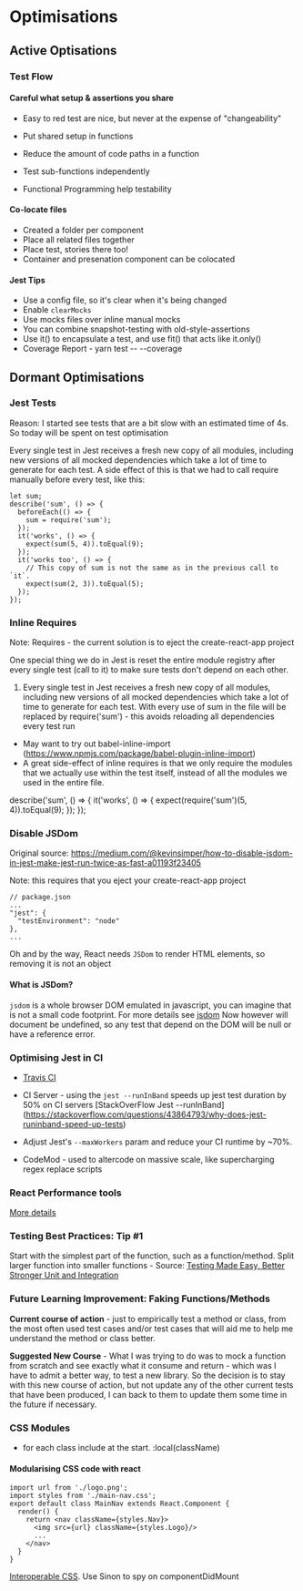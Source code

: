 # Optimisations
## Active Optisations
### Test Flow 
#### Careful what setup & assertions you share
- Easy to red test are nice, but never at the expense of "changeability"
- Put shared setup in functions

- Reduce the amount of code paths in a function
- Test sub-functions independently
- Functional Programming help testability

#### Co-locate files
- Created a folder per component
- Place all related files together
- Place test, stories there too!
- Container and presenation component can be colocated

#### Jest Tips
- Use a config file, so it's clear when it's being changed
- Enable  `clearMocks`
- Use mocks files over inline manual mocks
- You can combine snapshot-testing with old-style-assertions
- Use it() to encapsulate a test, and use fit() that acts like it.only()
- Coverage Report - yarn test -- --coverage

## Dormant Optimisations
### Jest Tests
Reason: I started see tests that are a bit slow with an estimated time of 4s. So today will be spent on test optimisation

Every single test in Jest receives a fresh new copy of all modules, including new versions of all mocked dependencies which take a lot of time to generate for each test. A side effect of this is that we had to call require manually before every test, like this:
```
let sum;
describe('sum', () => {
  beforeEach(() => {
    sum = require('sum');
  });
  it('works', () => {
    expect(sum(5, 4)).toEqual(9);
  });
  it('works too', () => {
    // This copy of sum is not the same as in the previous call to `it`.
    expect(sum(2, 3)).toEqual(5);
  });
});
```

### Inline Requires
Note: Requires - the current solution is to eject the create-react-app project

One special thing we do in Jest is reset the entire module registry after every single test (call to it) to make sure tests don't depend on each other.

1. Every single test in Jest receives a fresh new copy of all modules, including new versions of all mocked dependencies which take a lot of time to generate for each test. With every use of sum in the file will be replaced by require('sum') - this avoids reloading all dependencies every test run

- May want to try out babel-inline-import (https://www.npmjs.com/package/babel-plugin-inline-import)
- A great side-effect of inline requires is that we only require the modules that we actually use within the test itself, instead of all the modules we used in the entire file.

describe('sum', () => {
  it('works', () => {
    expect(require('sum')(5, 4)).toEqual(9);
  });
});

### Disable JSDom
Original source: https://medium.com/@kevinsimper/how-to-disable-jsdom-in-jest-make-jest-run-twice-as-fast-a01193f23405

Note: this requires that you eject your create-react-app project

```
// package.json
...
"jest": {
  "testEnvironment": "node"
},
...
```
Oh and by the way, React needs `JSDom` to render HTML elements, so removing it is not an object

#### What is JSDom?
`jsdom` is a whole browser DOM emulated in javascript, you can imagine that is not a small code footprint. For more details see [jsdom](https://www.npmjs.com/package/jsdom)
Now however will document be undefined, so any test that depend on the DOM will be null or have a reference error.



### Optimising Jest in CI
- [Travis CI](https://www.npmjs.com/package/performance-react#travis-ci)
- CI Server - using the `jest --runInBand` speeds up jest test duration by 50% on CI servers [StackOverFlow Jest --runInBand]
(https://stackoverflow.com/questions/43864793/why-does-jest-runinband-speed-up-tests)
- Adjust Jest's `--maxWorkers` param and reduce your CI runtime by ~70%.

- CodeMod - used to altercode on massive scale, like supercharging regex replace scripts


### React Performance tools
[More details](https://reactjs.org/docs/perf.html)

### Testing Best Practices: Tip #1
Start with the simplest part of the function, such as a function/method.
Split larger function into smaller functions - Source:  [Testing Made Easy, Better Stronger Unit and Integration](https://pusher.com/sessions/meetup/js-monthly-london/testing-made-easy-better-faster-stronger-unit-tests-and-integration-tests)

### Future Learning Improvement: Faking Functions/Methods
__Current course of action__ - just to empirically test a method or class, from the most often used test cases and/or test cases that will aid me to help me understand the method or class better.

__Suggested New Course__ - What I was trying to do was to mock a function from scratch and see exactly what it consume and return - which was I have to admit a better way, to test a new library.
So the decision is to stay with this new course of action, but not update any of the other current tests that have been produced, I can back to them to update them some time in the future if necessary.

### CSS Modules
- for each class include at the start. :local(className)

#### Modularising CSS code with react
```
import url from './logo.png';
import styles from './main-nav.css';
export default class MainNav extends React.Component {
  render() {
    return <nav className={styles.Nav}>
      <img src={url} className={styles.Logo}/>
      ...
    </nav>
  }
}
```
[Interoperable CSS](https://glenmaddern.com/articles/interoperable-css). Use Sinon to spy on componentDidMount